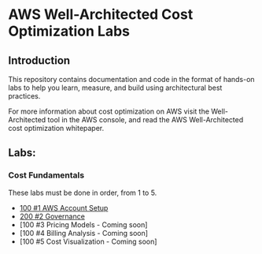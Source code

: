 # AWS Well-Architected Cost Optimization Labs

## Introduction

This repository contains documentation and code in the format of hands-on labs to help you learn, measure, and build using architectural best practices.

For more information about cost optimization on AWS visit the Well-Architected tool in the AWS console, and read the AWS Well-Architected cost optimization whitepaper.

## Labs:

### Cost Fundamentals
These labs must be done in order, from 1 to 5.
- [100 #1 AWS Account Setup](./Cost_Fundamentals/100_1_AWS_Account_Setup)
- [200 #2 Governance](./Cost_Fundamentals/200_2_Cost_and_Usage_Governance)
- [100 #3 Pricing Models - Coming soon]
- [100 #4 Billing Analysis - Coming soon]
- [100 #5 Cost Visualization - Coming soon]


